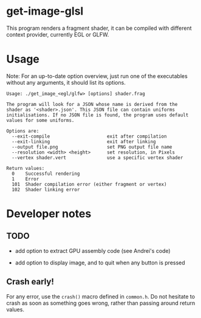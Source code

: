 # get-image-glsl

This program renders a fragment shader, it can be compiled with
different context provider, currently EGL or GLFW.

# Usage

Note: For an up-to-date option overview, just run one of the executables
without any arguments, it should list its options.

```
Usage: ./get_image_<egl/glfw> [options] shader.frag

The program will look for a JSON whose name is derived from the
shader as '<shader>.json'. This JSON file can contain uniforms
initialisations. If no JSON file is found, the program uses default
values for some uniforms.

Options are:
  --exit-compile                     exit after compilation
  --exit-linking                     exit after linking
  --output file.png                  set PNG output file name
  --resolution <width> <height>      set resolution, in Pixels
  --vertex shader.vert               use a specific vertex shader

Return values:
  0    Successful rendering
  1    Error
  101  Shader compilation error (either fragment or vertex)
  102  Shader linking error
```

# Developer notes

## TODO

- add option to extract GPU assembly code (see Andrei's code)

- add option to display image, and to quit when any button is pressed

## Crash early!

For any error, use the `crash()` macro defined in `common.h`. Do not
hesitate to crash as soon as something goes wrong, rather than passing
around return values.
